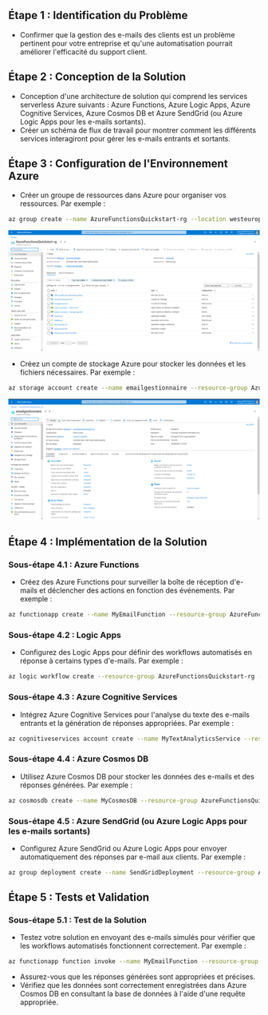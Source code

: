## Étape 1 : Identification du Problème

- Confirmer que la gestion des e-mails des clients est un problème pertinent pour votre entreprise et qu'une automatisation pourrait améliorer l'efficacité du support client.

## Étape 2 : Conception de la Solution

- Conception d'une architecture de solution qui comprend les services serverless Azure suivants : Azure Functions, Azure Logic Apps, Azure Cognitive Services, Azure Cosmos DB et Azure SendGrid (ou Azure Logic Apps pour les e-mails sortants).
- Créer un schéma de flux de travail pour montrer comment les différents services interagiront pour gérer les e-mails entrants et sortants.

## Étape 3 : Configuration de l'Environnement Azure

- Créer un groupe de ressources dans Azure pour organiser vos ressources. Par exemple :

```bash
az group create --name AzureFunctionsQuickstart-rg --location westeurope
```

![](RessourcesGroup.png)

- Créez un compte de stockage Azure pour stocker les données et les fichiers nécessaires. Par exemple :

```bash
az storage account create --name emailgestionnaire --resource-group AzureFunctionsQuickstart-rg --location westeurope --sku Standard_LRS
```

![](AccountStorage.png)

## Étape 4 : Implémentation de la Solution

### Sous-étape 4.1 : Azure Functions

- Créez des Azure Functions pour surveiller la boîte de réception d'e-mails et déclencher des actions en fonction des événements. Par exemple :

```bash
az functionapp create --name MyEmailFunction --resource-group AzureFunctionsQuickstart-rg --consumption-plan-location westeurope --runtime python --os-type Linux
```

### Sous-étape 4.2 : Logic Apps

- Configurez des Logic Apps pour définir des workflows automatisés en réponse à certains types d'e-mails. Par exemple :

```bash
az logic workflow create --resource-group AzureFunctionsQuickstart-rg --name MyEmailLogicApp --definition @definition.json
```

### Sous-étape 4.3 : Azure Cognitive Services

- Intégrez Azure Cognitive Services pour l'analyse du texte des e-mails entrants et la génération de réponses appropriées. Par exemple :

```bash
az cognitiveservices account create --name MyTextAnalyticsService --resource-group AzureFunctionsQuickstart-rg --kind TextAnalytics --sku S0 --location westeurope
```

### Sous-étape 4.4 : Azure Cosmos DB

- Utilisez Azure Cosmos DB pour stocker les données des e-mails et des réponses générées. Par exemple :

```bash
az cosmosdb create --name MyCosmosDB --resource-group AzureFunctionsQuickstart-rg --kind GlobalDocumentDB --locations "westeurope=0" --default-consistency-level Eventual
```

### Sous-étape 4.5 : Azure SendGrid (ou Azure Logic Apps pour les e-mails sortants)

- Configurez Azure SendGrid ou Azure Logic Apps pour envoyer automatiquement des réponses par e-mail aux clients. Par exemple :

```bash
az group deployment create --name SendGridDeployment --resource-group AzureFunctionsQuickstart-rg --template-uri "https://raw.githubusercontent.com/Azure/azure-quickstart-templates/master/101-sendgrid-create/azuredeploy.json" --parameters sendgridAccountName=MySendGridAccount
```

## Étape 5 : Tests et Validation

### Sous-étape 5.1 : Test de la Solution

- Testez votre solution en envoyant des e-mails simulés pour vérifier que les workflows automatisés fonctionnent correctement. Par exemple :

```bash
az functionapp function invoke --name MyEmailFunction --resource-group AzureFunctionsQuickstart-rg --function-name MyEmailFunction --data "{ 'subject': 'Test Email', 'body': 'This is a test email body' }"
```

- Assurez-vous que les réponses générées sont appropriées et précises.
- Vérifiez que les données sont correctement enregistrées dans Azure Cosmos DB en consultant la base de données à l'aide d'une requête appropriée.
